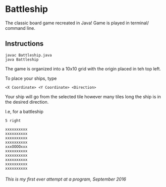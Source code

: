 # Battleship

The classic board game recreated in Java! Game is played in terminal/ command line.

## Instructions

```
javac Battleship.java
java Battleship
```
The game is organized into a 10x10 grid with the origin placed in teh top left.

To place your ships, type
```
<X Coordinate> <Y Coordinate> <Direction>
```

Your ship will go from the selected tile however many tiles long the ship is in the desired direction.

I.e, for a battleship
```
5 right
```
```
xxxxxxxxxx
xxxxxxxxxx
xxxxxxxxxx
xxxxxxxxxx
xxxOOOOxxx
xxxxxxxxxx
xxxxxxxxxx
xxxxxxxxxx
xxxxxxxxxx
xxxxxxxxxx
```

###### *This is my first ever attempt at a program, September 2016*
